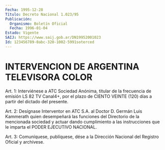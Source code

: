 ```yaml
---
Fecha: 1995-12-28
Título: Decreto Nacional 1.023/95
Publicación:
  Organismo: Boletín Oficial
  Fecha: 1996-01-04
Estado: Vigente
SAIJ: https://www.saij.gob.ar/DN19952001023
Id: 123456789-0abc-320-1002-5991soterced
---
```

# INTERVENCION DE ARGENTINA TELEVISORA COLOR

<a id="1"></a>
Art. 1: Interviénese a ATC Sociedad Anónima, titular de la frecuencia de emisión LS 82 TV  Canal4+,  por  el  plazo  de CIENTO VEINTE (120) días a partir del dictado del presente.

<a id="2"></a>
Art. 2: Desígnase Interventor en ATC S.A. al Doctor D. Germán  Luis Kammerath  quien  desempeñará  las  funciones  del Directorio de la mencionada sociedad y actuar  dando cumplimiento a las instrucciones  que  le  imparta  el  PODER  EJECUTIVO  NACIONAL.

<a id="3"></a>
Art. 3: Comuníquese, publíquese, dése a la Dirección  Nacional  del Registro  Oficial  y  archívese.
